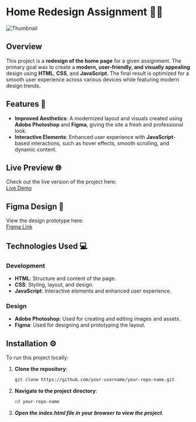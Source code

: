 # Home Redesign Assignment 🏡✨
![Thumbnail](https://github.com/user-attachments/assets/051542b6-1ace-4d5a-ba2b-e9d4da1f4932)


## Overview
This project is a **redesign of the home page** for a given assignment. The primary goal was to create a **modern, user-friendly, and visually appealing** design using **HTML**, **CSS**, and **JavaScript**. The final result is optimized for a smooth user experience across various devices while featuring modern design trends.

## Features 🎨
- **Improved Aesthetics**: A modernized layout and visuals created using **Adobe Photoshop** and **Figma**, giving the site a fresh and professional look.
- **Interactive Elements**: Enhanced user experience with **JavaScript**-based interactions, such as hover effects, smooth scrolling, and dynamic content.

## Live Preview 🌐
Check out the live version of the project here:  
[Live Demo](https://senzmate-dd6f9.web.app/)

## Figma Design 📐
View the design prototype here:  
[Figma Link](https://www.figma.com/proto/wgkPjMFAihwPBEosOQ9YBP/Senzmate-Redesign?node-id=139-583&node-type=canvas&t=A6XtKR51sEzMocSG-1&scaling=scale-down-width&content-scaling=fixed&page-id=137%3A73/)

## Technologies Used 💻
### Development
- **HTML**: Structure and content of the page.
- **CSS**: Styling, layout, and design.
- **JavaScript**: Interactive elements and enhanced user experience.

### Design
- **Adobe Photoshop**: Used for creating and editing images and assets.
- **Figma**: Used for designing and prototyping the layout.

## Installation ⚙️
To run this project locally:

1. **Clone the repository**:
   ```bash
   git clone https://github.com/your-username/your-repo-name.git
   ```
2. **Navigate to the project directory**:
   ```bash
   cd your-repo-name
   ```
3. ***Open the index.html file in your browser to view the project***.
